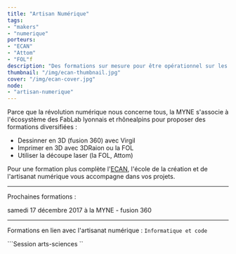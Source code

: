 ```yaml
---
title: "Artisan Numérique"
tags: 
- "makers"
- "numerique"
porteurs: 
- "ECAN"
- "Attom"
- "FOL"f
description: "Des formations sur mesure pour être opérationnel sur les outils de prototypage numérique  "
thumbnail: "/img/ecan-thumbnail.jpg"
cover: "/img/ecan-cover.jpg"
node: 
- "artisan-numerique"
---
```


Parce que la révolution numérique nous concerne tous, la MYNE s'associe à l'écosystème des FabLab lyonnais et rhônealpins pour proposer des formations diversifiées :

- Dessinner en 3D (fusion 360) avec Virgil
- Imprimer en 3D avec 3DRaion ou la FOL
- Utiliser la découpe laser (la FOL, Attom)

Pour une formation plus complète l'[ECAN](ecan.fr), l'école de la création et de l'artisanat numérique vous accompagne dans vos projets.

------------
Prochaines formations :

samedi 17 décembre 2017  à la MYNE - fusion 360





------------
Formations en lien avec l'artisanat numérique :
```Informatique et code ```  

```Session arts-sciences ``
